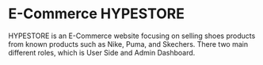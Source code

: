 # E-Commerce HYPESTORE
HYPESTORE is an E-Commerce website focusing on selling shoes products from known products such as Nike, Puma, and Skechers. There two main different roles, which is User Side and Admin Dashboard.

